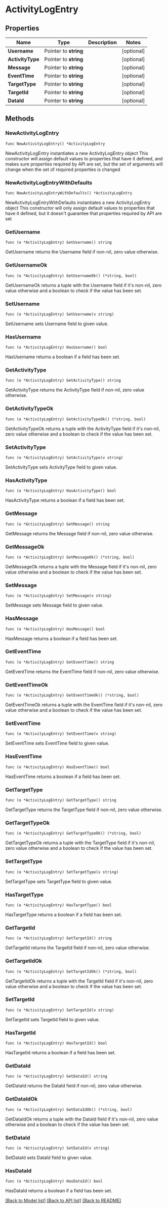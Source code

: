 # ActivityLogEntry

## Properties

Name | Type | Description | Notes
------------ | ------------- | ------------- | -------------
**Username** | Pointer to **string** |  | [optional] 
**ActivityType** | Pointer to **string** |  | [optional] 
**Message** | Pointer to **string** |  | [optional] 
**EventTime** | Pointer to **string** |  | [optional] 
**TargetType** | Pointer to **string** |  | [optional] 
**TargetId** | Pointer to **string** |  | [optional] 
**DataId** | Pointer to **string** |  | [optional] 

## Methods

### NewActivityLogEntry

`func NewActivityLogEntry() *ActivityLogEntry`

NewActivityLogEntry instantiates a new ActivityLogEntry object
This constructor will assign default values to properties that have it defined,
and makes sure properties required by API are set, but the set of arguments
will change when the set of required properties is changed

### NewActivityLogEntryWithDefaults

`func NewActivityLogEntryWithDefaults() *ActivityLogEntry`

NewActivityLogEntryWithDefaults instantiates a new ActivityLogEntry object
This constructor will only assign default values to properties that have it defined,
but it doesn't guarantee that properties required by API are set

### GetUsername

`func (o *ActivityLogEntry) GetUsername() string`

GetUsername returns the Username field if non-nil, zero value otherwise.

### GetUsernameOk

`func (o *ActivityLogEntry) GetUsernameOk() (*string, bool)`

GetUsernameOk returns a tuple with the Username field if it's non-nil, zero value otherwise
and a boolean to check if the value has been set.

### SetUsername

`func (o *ActivityLogEntry) SetUsername(v string)`

SetUsername sets Username field to given value.

### HasUsername

`func (o *ActivityLogEntry) HasUsername() bool`

HasUsername returns a boolean if a field has been set.

### GetActivityType

`func (o *ActivityLogEntry) GetActivityType() string`

GetActivityType returns the ActivityType field if non-nil, zero value otherwise.

### GetActivityTypeOk

`func (o *ActivityLogEntry) GetActivityTypeOk() (*string, bool)`

GetActivityTypeOk returns a tuple with the ActivityType field if it's non-nil, zero value otherwise
and a boolean to check if the value has been set.

### SetActivityType

`func (o *ActivityLogEntry) SetActivityType(v string)`

SetActivityType sets ActivityType field to given value.

### HasActivityType

`func (o *ActivityLogEntry) HasActivityType() bool`

HasActivityType returns a boolean if a field has been set.

### GetMessage

`func (o *ActivityLogEntry) GetMessage() string`

GetMessage returns the Message field if non-nil, zero value otherwise.

### GetMessageOk

`func (o *ActivityLogEntry) GetMessageOk() (*string, bool)`

GetMessageOk returns a tuple with the Message field if it's non-nil, zero value otherwise
and a boolean to check if the value has been set.

### SetMessage

`func (o *ActivityLogEntry) SetMessage(v string)`

SetMessage sets Message field to given value.

### HasMessage

`func (o *ActivityLogEntry) HasMessage() bool`

HasMessage returns a boolean if a field has been set.

### GetEventTime

`func (o *ActivityLogEntry) GetEventTime() string`

GetEventTime returns the EventTime field if non-nil, zero value otherwise.

### GetEventTimeOk

`func (o *ActivityLogEntry) GetEventTimeOk() (*string, bool)`

GetEventTimeOk returns a tuple with the EventTime field if it's non-nil, zero value otherwise
and a boolean to check if the value has been set.

### SetEventTime

`func (o *ActivityLogEntry) SetEventTime(v string)`

SetEventTime sets EventTime field to given value.

### HasEventTime

`func (o *ActivityLogEntry) HasEventTime() bool`

HasEventTime returns a boolean if a field has been set.

### GetTargetType

`func (o *ActivityLogEntry) GetTargetType() string`

GetTargetType returns the TargetType field if non-nil, zero value otherwise.

### GetTargetTypeOk

`func (o *ActivityLogEntry) GetTargetTypeOk() (*string, bool)`

GetTargetTypeOk returns a tuple with the TargetType field if it's non-nil, zero value otherwise
and a boolean to check if the value has been set.

### SetTargetType

`func (o *ActivityLogEntry) SetTargetType(v string)`

SetTargetType sets TargetType field to given value.

### HasTargetType

`func (o *ActivityLogEntry) HasTargetType() bool`

HasTargetType returns a boolean if a field has been set.

### GetTargetId

`func (o *ActivityLogEntry) GetTargetId() string`

GetTargetId returns the TargetId field if non-nil, zero value otherwise.

### GetTargetIdOk

`func (o *ActivityLogEntry) GetTargetIdOk() (*string, bool)`

GetTargetIdOk returns a tuple with the TargetId field if it's non-nil, zero value otherwise
and a boolean to check if the value has been set.

### SetTargetId

`func (o *ActivityLogEntry) SetTargetId(v string)`

SetTargetId sets TargetId field to given value.

### HasTargetId

`func (o *ActivityLogEntry) HasTargetId() bool`

HasTargetId returns a boolean if a field has been set.

### GetDataId

`func (o *ActivityLogEntry) GetDataId() string`

GetDataId returns the DataId field if non-nil, zero value otherwise.

### GetDataIdOk

`func (o *ActivityLogEntry) GetDataIdOk() (*string, bool)`

GetDataIdOk returns a tuple with the DataId field if it's non-nil, zero value otherwise
and a boolean to check if the value has been set.

### SetDataId

`func (o *ActivityLogEntry) SetDataId(v string)`

SetDataId sets DataId field to given value.

### HasDataId

`func (o *ActivityLogEntry) HasDataId() bool`

HasDataId returns a boolean if a field has been set.


[[Back to Model list]](../README.md#documentation-for-models) [[Back to API list]](../README.md#documentation-for-api-endpoints) [[Back to README]](../README.md)


